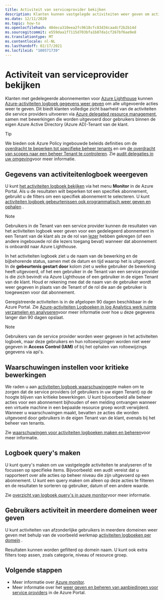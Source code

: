 ```yaml
---
title: Activiteit van serviceprovider bekijken
description: Klanten kunnen vastgelegde activiteiten weer geven om acties te bekijken die door service providers worden uitgevoerd via het beheer van gedelegeerde resources van Azure.
ms.date: 12/11/2020
ms.topic: how-to
ms.openlocfilehash: 40deca310eea2fc9618cfc83d34caadcf2b2b14d
ms.sourcegitcommit: e559daa1f7115d703bfa1b87da1cf267bf6ae9e8
ms.translationtype: MT
ms.contentlocale: nl-NL
ms.lasthandoff: 02/17/2021
ms.locfileid: "100571739"
---
```

# <a name="view-service-provider-activity"></a>Activiteit van serviceprovider bekijken

Klanten met gedelegeerde abonnementen voor [Azure Lighthouse](../overview.md) kunnen [Azure-activiteiten logboek gegevens weer geven](../../azure-monitor/essentials/platform-logs-overview.md) om alle uitgevoerde acties weer te geven. Dit biedt klanten volledige zicht baarheid van de activiteiten die service providers uitvoeren via [Azure delegated resource management](../concepts/azure-delegated-resource-management.md), samen met bewerkingen die worden uitgevoerd door gebruikers binnen de eigen Azure Active Directory (Azure AD)-Tenant van de klant.

> [!TIP]
> We bieden ook Azure Policy ingebouwde beleids definities om de [overdracht te beperken tot specifieke beheer tenants](https://github.com/Azure/azure-policy/blob/master/built-in-policies/policyDefinitions/Lighthouse/AllowCertainManagingTenantIds_Deny.json) en om [de overdracht van scopes naar een beheer Tenant te controleren](https://github.com/Azure/azure-policy/blob/master/built-in-policies/policyDefinitions/Lighthouse/Lighthouse_Delegations_Audit.json). Zie [audit delegaties in uw omgeving](view-manage-service-providers.md#audit-delegations-in-your-environment)voor meer informatie.

## <a name="view-activity-log-data"></a>Gegevens van activiteitenlogboek weergeven

U kunt [het activiteiten logboek bekijken](../../azure-monitor/essentials/activity-log.md#view-the-activity-log) via het menu **Monitor** in de Azure Portal. Als u de resultaten wilt beperken tot een specifiek abonnement, gebruikt u de filters om een specifiek abonnement te selecteren. U kunt [activiteiten logboek gebeurtenissen ook programmatisch weer geven en ophalen](../../azure-monitor/essentials/activity-log.md#view-the-activity-log) .

> [!NOTE]
> Gebruikers in de Tenant van een service provider kunnen de resultaten van het activiteiten logboek weer geven voor een gedelegeerd abonnement in een Tenant van de klant als ze de rol van [lezer](../../role-based-access-control/built-in-roles.md#reader) hebben gekregen (of een andere ingebouwde rol die lezers toegang bevat) wanneer dat abonnement is onboardd naar Azure Lighthouse.

In het activiteiten logboek ziet u de naam van de bewerking en de bijbehorende status, samen met de datum en tijd waarop het is uitgevoerd. In de **gebeurtenis gestart door** kolom ziet u welke gebruiker de bewerking heeft uitgevoerd, of het een gebruiker in de Tenant van een service provider is die zich bevindt via Azure Lighthouse of een gebruiker in de eigen Tenant van de klant. Houd er rekening mee dat de naam van de gebruiker wordt weer gegeven in plaats van de Tenant of de rol die aan de gebruiker is toegewezen voor dat abonnement.

Geregistreerde activiteiten is in de afgelopen 90 dagen beschikbaar in de Azure Portal. Zie [Azure-activiteiten Logboeken in log Analytics werk ruimte verzamelen en analyseren](../../azure-monitor/essentials/activity-log.md)voor meer informatie over hoe u deze gegevens langer dan 90 dagen opslaat.

> [!NOTE]
> Gebruikers van de service provider worden weer gegeven in het activiteiten logboek, maar deze gebruikers en hun roltoewijzingen worden niet weer gegeven in **Access Control (IAM)** of bij het ophalen van roltoewijzings gegevens via api's.

## <a name="set-alerts-for-critical-operations"></a>Waarschuwingen instellen voor kritieke bewerkingen

We raden u aan [activiteiten logboek waarschuwingen](../../azure-monitor/alerts/activity-log-alerts.md)te maken om te zorgen dat de service providers (of gebruikers in uw eigen Tenant) op de hoogte blijven van kritieke bewerkingen. U kunt bijvoorbeeld alle beheer acties voor een abonnement bijhouden of een melding ontvangen wanneer een virtuele machine in een bepaalde resource groep wordt verwijderd. Wanneer u waarschuwingen maakt, bevatten ze acties die worden uitgevoerd door gebruikers in de eigen Tenant van de klant, evenals bij het beheer van tenants.

Zie [waarschuwingen voor activiteiten logboeken maken en beheren](../../azure-monitor/alerts/alerts-activity-log.md)voor meer informatie.

## <a name="create-log-queries"></a>Logboek query's maken

U kunt query's maken om uw vastgelegde activiteiten te analyseren of te focussen op specifieke items. Bijvoorbeeld: een audit vereist dat u rapporteert over alle acties op beheer niveau die zijn uitgevoerd op een abonnement. U kunt een query maken om alleen op deze acties te filteren en de resultaten te sorteren op gebruiker, datum of een andere waarde.

Zie [overzicht van logboek query's in azure monitor](../../azure-monitor/logs/log-query-overview.md)voor meer informatie.

## <a name="view-user-activity-across-domains"></a>Gebruikers activiteit in meerdere domeinen weer geven

U kunt activiteiten van afzonderlijke gebruikers in meerdere domeinen weer geven met behulp van de voorbeeld werkmap [activiteiten logboeken per domein](https://github.com/Azure/Azure-Lighthouse-samples/tree/master/templates/workbook-activitylogs-by-domain) .

Resultaten kunnen worden gefilterd op domein naam. U kunt ook extra filters toep assen, zoals categorie, niveau of resource groep.

## <a name="next-steps"></a>Volgende stappen

- Meer informatie over [Azure monitor](../../azure-monitor/index.yml).
- Meer informatie over het [weer geven en beheren van aanbiedingen voor service providers](view-manage-service-providers.md) in de Azure Portal.
